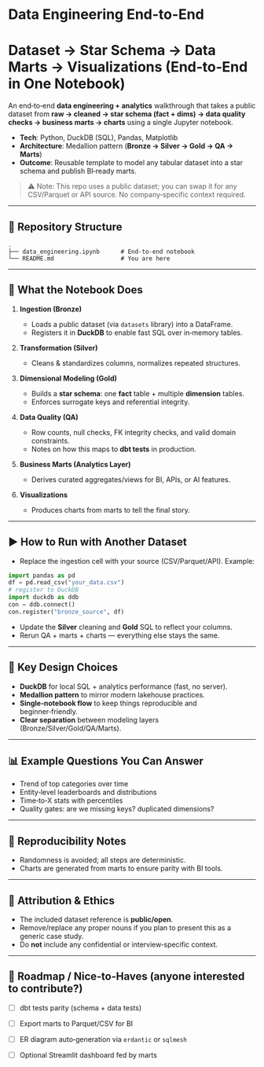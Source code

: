 # Data Engineering End-to-End
# Dataset → Star Schema → Data Marts → Visualizations (End‑to‑End in One Notebook)

An end‑to‑end **data engineering + analytics** walkthrough that takes a public dataset from **raw → cleaned → star schema (fact + dims) → data quality checks → business marts → charts** using a single Jupyter notebook.

- **Tech**: Python, DuckDB (SQL), Pandas, Matplotlib
- **Architecture**: Medallion pattern (**Bronze → Silver → Gold → QA → Marts**)
- **Outcome**: Reusable template to model any tabular dataset into a star schema and publish BI‑ready marts.

> ⚠️ Note: This repo uses a public dataset; you can swap it for any CSV/Parquet or API source. No company‑specific context required.

---

## 📁 Repository Structure

```
.
├── data_engineering.ipynb      # End‑to‑end notebook
└── README.md                   # You are here
```


---

## 🧪 What the Notebook Does

1. **Ingestion (Bronze)**  
   - Loads a public dataset (via `datasets` library) into a DataFrame.
   - Registers it in **DuckDB** to enable fast SQL over in‑memory tables.

2. **Transformation (Silver)**  
   - Cleans & standardizes columns, normalizes repeated structures.

3. **Dimensional Modeling (Gold)**  
   - Builds a **star schema**: one **fact** table + multiple **dimension** tables.  
   - Enforces surrogate keys and referential integrity.

4. **Data Quality (QA)**  
   - Row counts, null checks, FK integrity checks, and valid domain constraints.
   - Notes on how this maps to **dbt tests** in production.

5. **Business Marts (Analytics Layer)**  
   - Derives curated aggregates/views for BI, APIs, or AI features.

6. **Visualizations**  
   - Produces charts from marts to tell the final story.

---

## ▶️ How to Run with Another Dataset

- Replace the ingestion cell with your source (CSV/Parquet/API). Example:
```python
import pandas as pd
df = pd.read_csv("your_data.csv")
# register to DuckDB
import duckdb as ddb
con = ddb.connect()
con.register("bronze_source", df)
```
- Update the **Silver** cleaning and **Gold** SQL to reflect your columns.
- Rerun QA + marts + charts — everything else stays the same.

---

## 🧱 Key Design Choices

- **DuckDB** for local SQL + analytics performance (fast, no server).
- **Medallion pattern** to mirror modern lakehouse practices.
- **Single‑notebook flow** to keep things reproducible and beginner‑friendly.
- **Clear separation** between modeling layers (Bronze/Silver/Gold/QA/Marts).

---

## 📊 Example Questions You Can Answer
- Trend of top categories over time
- Entity‑level leaderboards and distributions
- Time‑to‑X stats with percentiles
- Quality gates: are we missing keys? duplicated dimensions?

---

## 🔄 Reproducibility Notes
- Randomness is avoided; all steps are deterministic.
- Charts are generated from marts to ensure parity with BI tools.

---

## 🔐 Attribution & Ethics
- The included dataset reference is **public/open**.  
- Remove/replace any proper nouns if you plan to present this as a generic case study.
- Do **not** include any confidential or interview‑specific context.

---

## 🧭 Roadmap / Nice‑to‑Haves (anyone interested to contribute?)
- [ ] dbt tests parity (schema + data tests)
- [ ] Export marts to Parquet/CSV for BI
- [ ] ER diagram auto‑generation via `erdantic` or `sqlmesh`
- [ ] Optional Streamlit dashboard fed by marts


